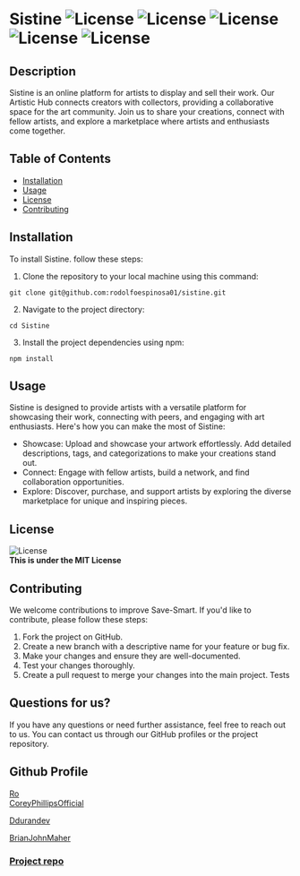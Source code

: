 # Sistine ![License](https://img.shields.io/badge/License-MIT-yellow) ![License](https://img.shields.io/badge/Vite-v5.0.2-purple) ![License](https://img.shields.io/badge/Stripe-v14.5.0-blue) ![License](https://img.shields.io/badge/Mongoose-v8.0.1-darkred) ![License](https://img.shields.io/badge/Bootstrap-v5.3.2-indigo)

## Description

Sistine is an online platform for artists to display and sell their work.
Our Artistic Hub connects creators with collectors, providing a collaborative space for the art community.
Join us to share your creations, connect with fellow artists, and explore a marketplace where artists and enthusiasts come together.

## Table of Contents

- [Installation](#installation)
- [Usage](#usage)
- [License](#license)
- [Contributing](#contributing)

## Installation

To install Sistine. follow these steps:
1. Clone the repository to your local machine using this command:
```
git clone git@github.com:rodolfoespinosa01/sistine.git
```
2. Navigate to the project directory:
```
cd Sistine
```
3. Install the project dependencies using npm:
```
npm install
```

## Usage

Sistine is designed to provide artists with a versatile platform for showcasing their work, connecting with peers, and engaging with art enthusiasts. Here's how you can make the most of Sistine:
- Showcase: Upload and showcase your artwork effortlessly. Add detailed descriptions, tags, and categorizations to make your creations stand out.
- Connect: Engage with fellow artists, build a network, and find collaboration opportunities.
- Explore: Discover, purchase, and support artists by exploring the diverse marketplace for unique and inspiring pieces.

## License

![License](https://img.shields.io/badge/License-MIT-yellow) <br>
**This is under the MIT License** 

## Contributing

We welcome contributions to improve Save-Smart. If you'd like to contribute, please follow these steps:
1. Fork the project on GitHub.
2. Create a new branch with a descriptive name for your feature or bug fix.
3. Make your changes and ensure they are well-documented.
4. Test your changes thoroughly.
5. Create a pull request to merge your changes into the main project.
Tests

## Questions for us?

If you have any questions or need further assistance, feel free to reach out to us. You can contact us through our GitHub profiles or the project repository.

## Github Profile

[Ro](https://github.com/rodolfoespinosa01) <br>
[CoreyPhillipsOfficial](https://github.com/CoreyPhillipsOfficial) <br>

[Ddurandev](https://github.com/ddurandev)

[BrianJohnMaher](https://github.com/BrianJohnMaher) <br>


### [Project repo](https://lit-beach-80573-72943f4d2381.herokuapp.com/)
